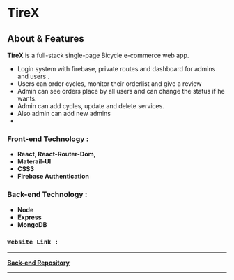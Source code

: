 
# **TireX**


<!-- <a  href="https://my-gerez.web.app/">
<img  width="100%"  height="100%"  src="https://i.ibb.co/kg8DWn9/Gerez.png"/>
</a> -->

## About & Features


**TireX** is a full-stack single-page Bicycle e-commerce  web app.

- Login system with firebase, private routes and dashboard for admins and users .
- Users can order cycles, monitor their orderlist and give a review
- Admin can see orders place by all users and can change the status if he wants.
- Admin can add cycles, update and delete services.
- Also admin can add new admins
-

### Front-end Technology :
- **React, React-Router-Dom,**
- **Materail-UI**
- **CSS3**
- **Firebase Authentication**


### Back-end Technology :
- **Node**
- **Express**
- **MongoDB**

### `Website Link :` []()

<hr/>

**[Back-end Repository]()**
<hr/>
